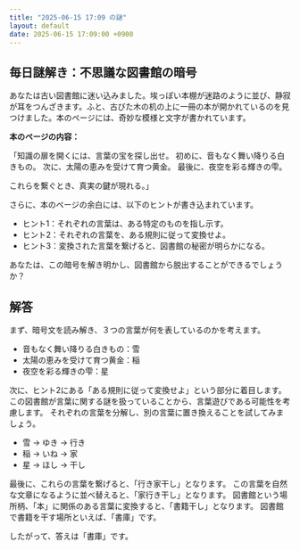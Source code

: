 ```yaml
---
title: "2025-06-15 17:09 の謎"
layout: default
date: 2025-06-15 17:09:00 +0900
---
```

## 毎日謎解き：不思議な図書館の暗号

あなたは古い図書館に迷い込みました。埃っぽい本棚が迷路のように並び、静寂が耳をつんざきます。ふと、古びた木の机の上に一冊の本が開かれているのを見つけました。本のページには、奇妙な模様と文字が書かれています。

**本のページの内容：**

「知識の扉を開くには、言葉の宝を探し出せ。
初めに、音もなく舞い降りる白きもの。
次に、太陽の恵みを受けて育つ黄金。
最後に、夜空を彩る輝きの雫。

これらを繋ぐとき、真実の鍵が現れる。」

さらに、本のページの余白には、以下のヒントが書き込まれています。

*   ヒント1：それぞれの言葉は、ある特定のものを指し示す。
*   ヒント2：それぞれの言葉を、ある規則に従って変換せよ。
*   ヒント3：変換された言葉を繋げると、図書館の秘密が明らかになる。

あなたは、この暗号を解き明かし、図書館から脱出することができるでしょうか？

## 解答

まず、暗号文を読み解き、３つの言葉が何を表しているのかを考えます。

*   音もなく舞い降りる白きもの：雪
*   太陽の恵みを受けて育つ黄金：稲
*   夜空を彩る輝きの雫：星

次に、ヒント2にある「ある規則に従って変換せよ」という部分に着目します。
この図書館が言葉に関する謎を扱っていることから、言葉遊びである可能性を考慮します。
それぞれの言葉を分解し、別の言葉に置き換えることを試してみましょう。

*   雪 → ゆき → 行き
*   稲 → いね → 家
*   星 → ほし → 干し

最後に、これらの言葉を繋げると、「行き家干し」となります。
この言葉を自然な文章になるように並べ替えると、「家行き干し」となります。
図書館という場所柄、「本」に関係のある言葉に変換すると、「書籍干し」となります。
図書館で書籍を干す場所といえば、「書庫」です。

したがって、答えは「書庫」です。
